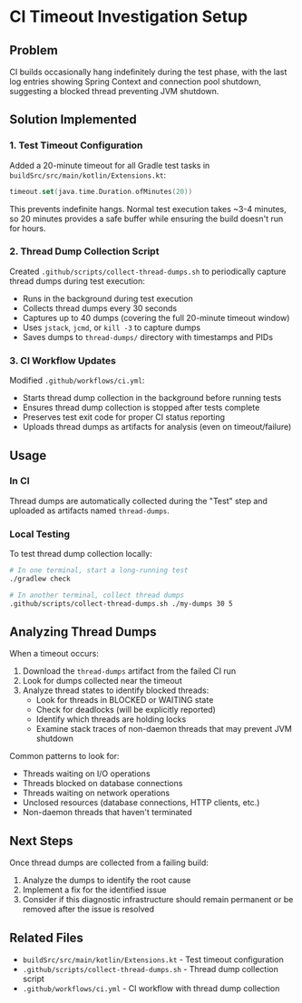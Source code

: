 # CI Timeout Investigation Setup

## Problem
CI builds occasionally hang indefinitely during the test phase, with the last log entries showing Spring Context and connection pool shutdown, suggesting a blocked thread preventing JVM shutdown.

## Solution Implemented

### 1. Test Timeout Configuration
Added a 20-minute timeout for all Gradle test tasks in `buildSrc/src/main/kotlin/Extensions.kt`:

```kotlin
timeout.set(java.time.Duration.ofMinutes(20))
```

This prevents indefinite hangs. Normal test execution takes ~3-4 minutes, so 20 minutes provides a safe buffer while ensuring the build doesn't run for hours.

### 2. Thread Dump Collection Script
Created `.github/scripts/collect-thread-dumps.sh` to periodically capture thread dumps during test execution:

- Runs in the background during test execution
- Collects thread dumps every 30 seconds
- Captures up to 40 dumps (covering the full 20-minute timeout window)
- Uses `jstack`, `jcmd`, or `kill -3` to capture dumps
- Saves dumps to `thread-dumps/` directory with timestamps and PIDs

### 3. CI Workflow Updates
Modified `.github/workflows/ci.yml`:

- Starts thread dump collection in the background before running tests
- Ensures thread dump collection is stopped after tests complete
- Preserves test exit code for proper CI status reporting
- Uploads thread dumps as artifacts for analysis (even on timeout/failure)

## Usage

### In CI
Thread dumps are automatically collected during the "Test" step and uploaded as artifacts named `thread-dumps`.

### Local Testing
To test thread dump collection locally:

```bash
# In one terminal, start a long-running test
./gradlew check

# In another terminal, collect thread dumps
.github/scripts/collect-thread-dumps.sh ./my-dumps 30 5
```

## Analyzing Thread Dumps

When a timeout occurs:

1. Download the `thread-dumps` artifact from the failed CI run
2. Look for dumps collected near the timeout
3. Analyze thread states to identify blocked threads:
   - Look for threads in BLOCKED or WAITING state
   - Check for deadlocks (will be explicitly reported)
   - Identify which threads are holding locks
   - Examine stack traces of non-daemon threads that may prevent JVM shutdown

Common patterns to look for:
- Threads waiting on I/O operations
- Threads blocked on database connections
- Threads waiting on network operations
- Unclosed resources (database connections, HTTP clients, etc.)
- Non-daemon threads that haven't terminated

## Next Steps

Once thread dumps are collected from a failing build:

1. Analyze the dumps to identify the root cause
2. Implement a fix for the identified issue
3. Consider if this diagnostic infrastructure should remain permanent or be removed after the issue is resolved

## Related Files

- `buildSrc/src/main/kotlin/Extensions.kt` - Test timeout configuration
- `.github/scripts/collect-thread-dumps.sh` - Thread dump collection script
- `.github/workflows/ci.yml` - CI workflow with thread dump collection
